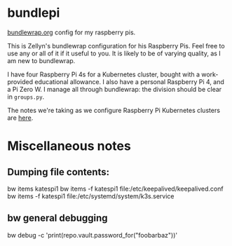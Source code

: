 # bundlepi
[bundlewrap.org](https://bundlewrap.org) config for my raspberry pis.

This is Zellyn's bundlewrap configuration for his Raspberry Pis. Feel free to use any or all of it if it useful to you. It is likely to be of varying quality, as I am new to bundlewrap.

I have four Raspberry Pi 4s for a Kubernetes cluster, bought with a work-provided educational allowance. I also have a personal Raspberry Pi 4, and a Pi Zero W. I manage all through bundlewrap: the division should be clear in `groups.py`.

The notes we're taking as we configure Raspberry Pi Kubernetes clusters are [here](https://docs.google.com/document/d/12TT49VgyPRSH7F4b_oC5rOv1Ag7RPxmSNAWbJjf3RF4).

# Miscellaneous notes
## Dumping file contents:
bw items katespi1
bw items -f katespi1 file:/etc/keepalived/keepalived.conf
bw items -f katespi1 file:/etc/systemd/system/k3s.service

## bw general debugging
bw debug -c 'print(repo.vault.password_for("foobarbaz"))'
